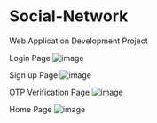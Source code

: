 # Social-Network
Web Application Development Project





Login Page
![image](https://github.com/axy-moon/Social-Network/assets/90022361/b7b998e2-1c1c-4411-a1c1-40d3e3893be8)

Sign up Page
![image](https://github.com/axy-moon/Social-Network/assets/90022361/6f84bf90-0cc2-438c-bcd9-53edcb7dae57)

OTP Verification Page
![image](https://github.com/axy-moon/Social-Network/assets/90022361/03dedd62-991a-4976-afcc-769fab3d74f4)

Home Page
![image](https://github.com/axy-moon/Social-Network/assets/90022361/fe30ec64-060f-4bf7-93e2-c4af69d055fd)
